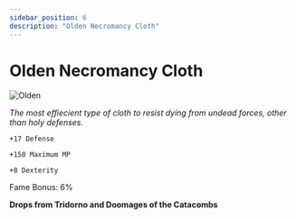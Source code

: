 ```yaml
---
sidebar_position: 6
description: "Olden Necromancy Cloth"
---
```


# Olden Necromancy Cloth

![Olden](https://vwiki.valorserver.com/api/item/picture/olden%20necromancy%20cloth)

<i>The most effiecient type of cloth to resist dying from undead forces, other than holy defenses.</i>

    +17 Defense
    
    +150 Maximum MP
    
    +8 Dexterity
    
Fame Bonus: 6%

**Drops from Tridorno and Doomages of the Catacombs**
